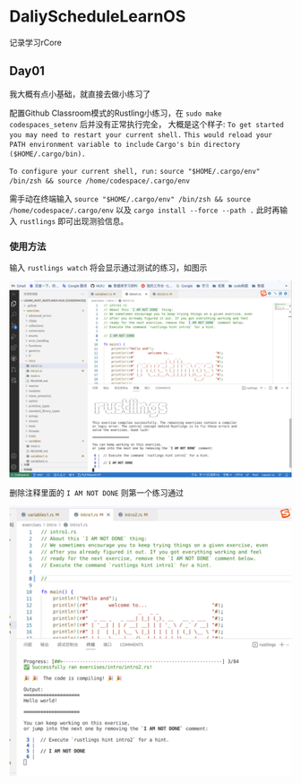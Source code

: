 # DaliyScheduleLearnOS

记录学习rCore

## Day01

我大概有点小基础，就直接去做小练习了

配置Github Classroom模式的Rustling小练习，在 `sudo make codespaces_setenv`  后并没有正常执行完全，
大概是这个样子:
`To get started you may need to restart your current shell.`
`This would reload your PATH environment variable to include`
`Cargo's bin directory ($HOME/.cargo/bin).`

`To configure your current shell, run:`
`source "$HOME/.cargo/env"`
`/bin/zsh && source /home/codespace/.cargo/env`

需手动在终端输入
`source "$HOME/.cargo/env" /bin/zsh && source /home/codespace/.cargo/env`
以及
`cargo install --force --path .`
此时再输入 `rustlings` 即可出现测验信息。

### 使用方法

输入 `rustlings watch` 将会显示通过测试的练习，如图示

![day01_1](/photos/day01_1.png)

删除注释里面的 `I AM NOT DONE` 则第一个练习通过

![day01_02](/photos/day01_02.png)
